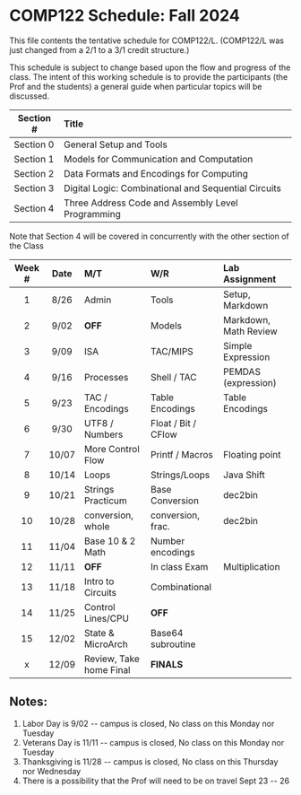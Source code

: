 # COMP122 Schedule: Fall 2024

This file contents the tentative schedule for COMP122/L.  (COMP122/L was just changed from a 2/1 to a 3/1 credit structure.)

This schedule is subject to change based upon the flow and progress of the class.  The intent of this working schedule is to provide the participants (the Prof and the students) a general guide when particular topics will be discussed.


| Section #  | Title                                                 |
|------------|:------------------------------------------------------|
| Section 0  | General Setup and Tools                               |
| Section 1  | Models for Communication and Computation              |
| Section 2  | Data Formats and Encodings for Computing              |
| Section 3  | Digital Logic: Combinational and Sequential Circuits  |
| Section 4  | Three Address Code and Assembly Level Programming     |


Note that Section 4 will be covered in concurrently with the other section of the Class

| Week # | Date  |      M/T                |     W/R             | Lab Assignment        |
|:------:|:-----:|:--------------------    |:--------------------|:----------------------|
|    1   |  8/26 | Admin                   | Tools               | Setup, Markdown       |
|    2   |  9/02 | **OFF**                 | Models              | Markdown, Math Review | 
|    3   |  9/09 | ISA                     | TAC/MIPS            | Simple Expression     |
|    4   |  9/16 | Processes               | Shell / TAC         | PEMDAS (expression)   |
|    5   |  9/23 | TAC / Encodings         | Table Encodings     | Table Encodings       |
|    6   |  9/30 | UTF8 / Numbers          | Float / Bit / CFlow |                       |
|    7   | 10/07 | More Control Flow       | Printf / Macros     | Floating point        |
|    8   | 10/14 | Loops                   | Strings/Loops       | Java Shift            |
|    9   | 10/21 | Strings Practicum       | Base Conversion     | dec2bin               |
|   10   | 10/28 | conversion, whole       | conversion, frac.   | dec2bin               |
|   11   | 11/04 | Base 10 & 2  Math       | Number encodings    |                       |
|   12   | 11/11 | **OFF**                 | In class Exam       | Multiplication        |
|   13   | 11/18 | Intro to Circuits       | Combinational       |                       |
|   14   | 11/25 | Control Lines/CPU       | **OFF**             |                       |
|   15   | 12/02 | State & MicroArch       | Base64 subroutine   |                       |
|   x    | 12/09 | Review, Take home Final | **FINALS**          |                       |

## Notes:
   1. Labor Day is 9/02 -- campus is closed, No class on this Monday nor Tuesday
   1. Veterans Day is 11/11 -- campus is closed, No class on this Monday nor Tuesday
   1. Thanksgiving is 11/28 -- campus is closed, No class on this Thursday nor Wednesday
   1. There is a possibility that the Prof will need to be on travel Sept 23 -- 26
